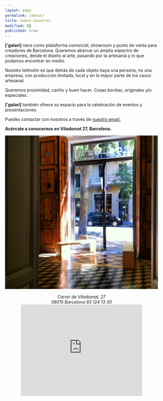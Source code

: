 ```yaml
---
layout: page
permalink: /about/
title: Sobre nosotros
modified: {}
published: true
---
```



**['galəri]** nace como plataforma comercial, showroom y punto de venta para creadores de Barcelona. Queremos abarcar un amplio espectro de creaciones, desde el diseño al arte, pasando por la artesanía y lo que podamos encontrar en medio.

Nuestro leitmotiv es que detrás de cada objeto haya una persona, no una empresa, con producción limitada, local y en la mayor parte de los casos artesanal.

Queremos proximidad, cariño y buen hacer. Cosas bonitas, originales y/o especiales.

**['galəri]** también ofrece su espacio para la celebración de eventos y presentaciones.

Puedes contactar con nosotros a través de [nuestro email.](mailto:info@galeribcn.com)

**Acércate a conocernos en Viladomat 27, Barcelona.**

![](/IMG_5327.JPG)

<center>
<address>
Carrer de Viladomat, 27
<br>
08015 Barcelona  93 124 13 30
</address>
</center>


<iframe style="display: block; margin: auto" src="https://www.google.com/maps/embed?pb=!1m14!1m8!1m3!1d11975.635251283762!2d2.1614642846557603!3d41.37606584414475!3m2!1i1024!2i768!4f13.1!3m3!1m2!1s0x12a4a26131b74e8b%3A0xfce5190844a92ac3!2sCarrer+de+Viladomat%2C+27%2C+08015+Barcelona%2C+Espa%C3%B1a!5e0!3m2!1ses!2s!4v1406475254771" width="400" height="300" frameborder="0" style="border:0"></iframe>
